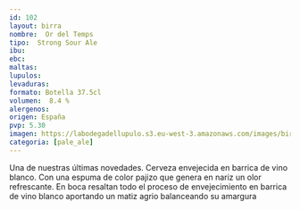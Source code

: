 ```yaml
---
id: 102
layout: birra
nombre:  Or del Temps
tipo:  Strong Sour Ale
ibu: 
ebc:  
maltas: 
lupulos: 
levaduras:
formato: Botella 37.5cl
volumen:  8.4 %
alergenos: 
origen: España
pvp: 5.30 
imagen: https://labodegadellupulo.s3.eu-west-3.amazonaws.com/images/birras/ordeltemps.jpg
categoria: [pale_ale]
---
```

Una de nuestras últimas novedades. Cerveza envejecida en barrica de vino blanco. Con una espuma de color pajizo que genera en nariz un olor refrescante. En boca resaltan todo el proceso de envejecimiento en barrica de vino blanco aportando un matiz agrio balanceando su amargura




